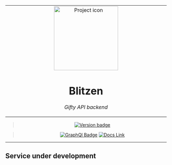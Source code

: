 

<table align="center"><tr><td align="center" width="9999">

<img src="https://s1.static.brasilescola.uol.com.br/be/conteudo/images/as-renas-sao-animais-mesma-familia-veado-alce-5c13bd3222235.jpg" align="center" width="200" alt="Project icon">

# Blitzen

*Gifty API backend*

</td></tr>

</table>    

<div align="center">

> [![Version badge](https://img.shields.io/badge/version-0.1.0-silver.svg)]()

>[![GraphQl Badge](https://badgen.net/badge/icon/graphql/pink?icon=graphql&label)]()
[![Docs Link](https://badgen.net/badge/docs/github_wiki?icon=github)](https://github.com/brunolcarli/Blitzen/wiki)


</div>

<hr />

## Service under development